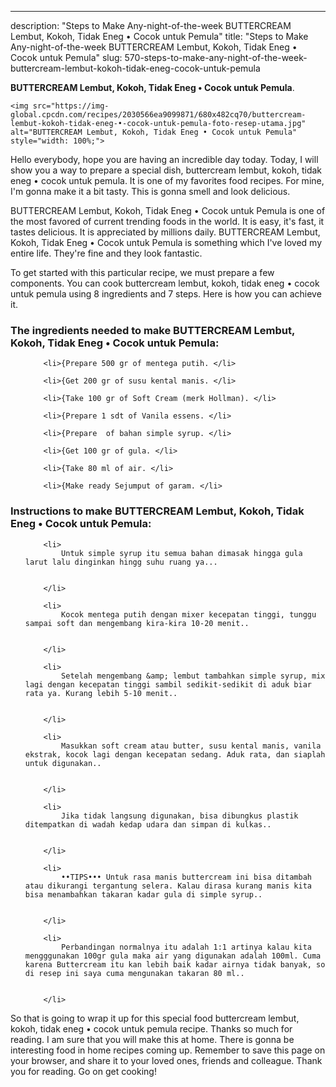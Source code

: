 ---
description: "Steps to Make Any-night-of-the-week BUTTERCREAM Lembut, Kokoh, Tidak Eneg • Cocok untuk Pemula"
title: "Steps to Make Any-night-of-the-week BUTTERCREAM Lembut, Kokoh, Tidak Eneg • Cocok untuk Pemula"
slug: 570-steps-to-make-any-night-of-the-week-buttercream-lembut-kokoh-tidak-eneg-cocok-untuk-pemula

<p>
	<strong>BUTTERCREAM Lembut, Kokoh, Tidak Eneg • Cocok untuk Pemula</strong>. 
	
</p>
<p>
	
	<img src="https://img-global.cpcdn.com/recipes/2030566ea9099871/680x482cq70/buttercream-lembut-kokoh-tidak-eneg-•-cocok-untuk-pemula-foto-resep-utama.jpg" alt="BUTTERCREAM Lembut, Kokoh, Tidak Eneg • Cocok untuk Pemula" style="width: 100%;">
	
	
</p>
<p>
	Hello everybody, hope you are having an incredible day today. Today, I will show you a way to prepare a special dish, buttercream lembut, kokoh, tidak eneg • cocok untuk pemula. It is one of my favorites food recipes. For mine, I'm gonna make it a bit tasty. This is gonna smell and look delicious.
</p>
	
<p>
	BUTTERCREAM Lembut, Kokoh, Tidak Eneg • Cocok untuk Pemula is one of the most favored of current trending foods in the world. It is easy, it's fast, it tastes delicious. It is appreciated by millions daily. BUTTERCREAM Lembut, Kokoh, Tidak Eneg • Cocok untuk Pemula is something which I've loved my entire life. They're fine and they look fantastic.
</p>
<p>
	
</p>

<p>
To get started with this particular recipe, we must prepare a few components. You can cook buttercream lembut, kokoh, tidak eneg • cocok untuk pemula using 8 ingredients and 7 steps. Here is how you can achieve it.
</p>

<h3>The ingredients needed to make BUTTERCREAM Lembut, Kokoh, Tidak Eneg • Cocok untuk Pemula:</h3>

<ol>
	
		<li>{Prepare 500 gr of mentega putih. </li>
	
		<li>{Get 200 gr of susu kental manis. </li>
	
		<li>{Take 100 gr of Soft Cream (merk Hollman). </li>
	
		<li>{Prepare 1 sdt of Vanila essens. </li>
	
		<li>{Prepare  of bahan simple syrup. </li>
	
		<li>{Get 100 gr of gula. </li>
	
		<li>{Take 80 ml of air. </li>
	
		<li>{Make ready Sejumput of garam. </li>
	
</ol>
<p>
	
</p>

<h3>Instructions to make BUTTERCREAM Lembut, Kokoh, Tidak Eneg • Cocok untuk Pemula:</h3>

<ol>
	
		<li>
			Untuk simple syrup itu semua bahan dimasak hingga gula larut lalu dinginkan hingg suhu ruang ya...
			
			
		</li>
	
		<li>
			Kocok mentega putih dengan mixer kecepatan tinggi, tunggu sampai soft dan mengembang kira-kira 10-20 menit..
			
			
		</li>
	
		<li>
			Setelah mengembang &amp; lembut tambahkan simple syrup, mix lagi dengan kecepatan tinggi sambil sedikit-sedikit di aduk biar rata ya. Kurang lebih 5-10 menit..
			
			
		</li>
	
		<li>
			Masukkan soft cream atau butter, susu kental manis, vanila ekstrak, kocok lagi dengan kecepatan sedang. Aduk rata, dan siaplah untuk digunakan..
			
			
		</li>
	
		<li>
			Jika tidak langsung digunakan, bisa dibungkus plastik ditempatkan di wadah kedap udara dan simpan di kulkas..
			
			
		</li>
	
		<li>
			••TIPS••• Untuk rasa manis buttercream ini bisa ditambah atau dikurangi tergantung selera. Kalau dirasa kurang manis kita bisa menambahkan takaran kadar gula di simple syrup..
			
			
		</li>
	
		<li>
			Perbandingan normalnya itu adalah 1:1 artinya kalau kita mengggunakan 100gr gula maka air yang digunakan adalah 100ml. Cuma karena Buttercream itu kan lebih baik kadar airnya tidak banyak, so di resep ini saya cuma mengunakan takaran 80 ml..
			
			
		</li>
	
</ol>

<p>
	
</p>

<p>
	So that is going to wrap it up for this special food buttercream lembut, kokoh, tidak eneg • cocok untuk pemula recipe. Thanks so much for reading. I am sure that you will make this at home. There is gonna be interesting food in home recipes coming up. Remember to save this page on your browser, and share it to your loved ones, friends and colleague. Thank you for reading. Go on get cooking!
</p>

